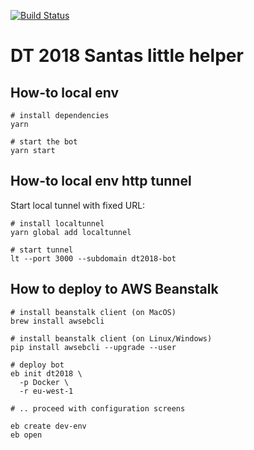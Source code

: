 [![Build Status](https://travis-ci.org/leonardinius/dt2018.svg?branch=master)](https://travis-ci.org/leonardinius/dt2018)

# DT 2018 Santas little helper

## How-to local env

```shell
# install dependencies
yarn

# start the bot
yarn start
```

## How-to local env http tunnel

Start local tunnel with fixed URL:

```
# install localtunnel
yarn global add localtunnel

# start tunnel
lt --port 3000 --subdomain dt2018-bot
```

## How to deploy to AWS Beanstalk

```shell
# install beanstalk client (on MacOS)
brew install awsebcli

# install beanstalk client (on Linux/Windows)
pip install awsebcli --upgrade --user

# deploy bot
eb init dt2018 \
  -p Docker \
  -r eu-west-1

# .. proceed with configuration screens

eb create dev-env
eb open
```
